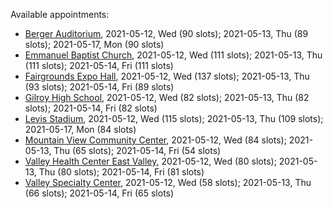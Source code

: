 Available appointments:

* [Berger Auditorium](https://schedulecare.sccgov.org/mychartprd/SignupAndSchedule/EmbeddedSchedule?id=132694&vt=1277&dept=101064003), 2021-05-12, Wed (90 slots); 2021-05-13, Thu (89 slots); 2021-05-17, Mon (90 slots)
* [Emmanuel Baptist Church](https://schedulecare.sccgov.org/mychartprd/SignupAndSchedule/EmbeddedSchedule?id=132871&vt=1277&dept=101064006), 2021-05-12, Wed (111 slots); 2021-05-13, Thu (111 slots); 2021-05-14, Fri (111 slots)
* [Fairgrounds Expo Hall](https://schedulecare.sccgov.org/mychartprd/SignupAndSchedule/EmbeddedSchedule?id=132726&vt=1277&dept=101064002), 2021-05-12, Wed (137 slots); 2021-05-13, Thu (93 slots); 2021-05-14, Fri (89 slots)
* [Gilroy High School](https://schedulecare.sccgov.org/mychartprd/SignupAndSchedule/EmbeddedSchedule?id=132980&vt=1277&dept=101064008), 2021-05-12, Wed (82 slots); 2021-05-13, Thu (82 slots); 2021-05-14, Fri (82 slots)
* [Levis Stadium](https://schedulecare.sccgov.org/mychartprd/SignupAndSchedule/EmbeddedSchedule?id=132723&vt=1277&dept=101064004), 2021-05-12, Wed (115 slots); 2021-05-13, Thu (109 slots); 2021-05-17, Mon (84 slots)
* [Mountain View Community Center](https://schedulecare.sccgov.org/mychartprd/SignupAndSchedule/EmbeddedSchedule?id=132472&vt=1277&dept=101064001), 2021-05-12, Wed (84 slots); 2021-05-13, Thu (65 slots); 2021-05-14, Fri (54 slots)
* [Valley Health Center East Valley](https://schedulecare.sccgov.org/mychartprd/SignupAndSchedule/EmbeddedSchedule?id=132268&vt=1277&dept=101064007), 2021-05-12, Wed (80 slots); 2021-05-13, Thu (80 slots); 2021-05-14, Fri (81 slots)
* [Valley Specialty Center](https://schedulecare.sccgov.org/mychartprd/SignupAndSchedule/EmbeddedSchedule?id=132277&vt=1277&dept=101001072), 2021-05-12, Wed (58 slots); 2021-05-13, Thu (66 slots); 2021-05-14, Fri (65 slots)
